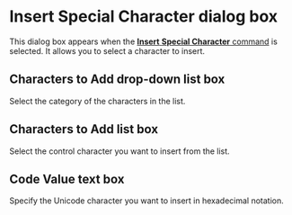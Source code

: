 # Insert Special Character dialog box

This dialog box appears when the [**Insert** **Special Character** command](../../cmd/insert/insert_control) is selected. It allows you to select a character
to insert.

## Characters to Add drop-down list box

Select the category of the characters in the list.

## Characters to Add list box

Select the control character you want to insert from the list.

## Code Value text box

Specify the Unicode character you want to insert in hexadecimal notation.

